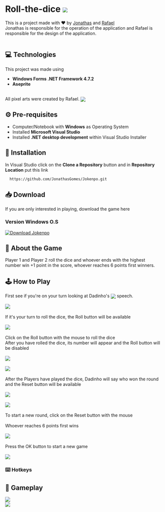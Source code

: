 # Roll-the-dice <img align="center" src="https://media.discordapp.net/attachments/956982508292046949/963939592556380221/dado_personagem.png"/></h1>

This is a project made with ❤️ by [Jonathas](https://github.com/JonathasGomes) and [Rafael](https://github.com/RafaelFigueiredo1)<br> 
Jonathas is responsible for the operation of the application and Rafael is responsible for the design of the application.<br><br>

## 💻 Technologies
This project was made using 
* **Windows Forms .NET Framework 4.7.2**
* **Aseprite** 

<br> All pixel arts were created by Rafael. <img align="center" src="https://media.discordapp.net/attachments/956982508292046949/968143866580574278/botao_ok.png">
## ⚙️ Pre-requisites
* Computer/Notebook with **Windows** as Operating System<br>
* Installed **Microsoft Visual Studio**<br>
* Installed  **.NET desktop development** within Visual Studio Installer

## 📂 Installation
In Visual Studio click on the **Clone a Repository** button and in **Repository Location** put this link
```github
  https://github.com/JonathasGomes/Jokenpo.git
```  
## 📥 Download
If you are only interested in playing, download the game here<br>
### Version Windows O.S
<!-- BEGIN LATEST DOWNLOAD BUTTON -->
[![Download Jokenpo](https://custom-icon-badges.herokuapp.com/badge/-Download-blue?style=for-the-badge&logo=download&logoColor=white "Download Roll-the-dice")](https://docs.google.com/uc?export=download&id=1vSVyi40LTjocp5myG-PPiFoLwkg0Tr9a)
<!-- END LATEST DOWNLOAD BUTTON -->
## 📜 About the Game
Player 1 and Player 2 roll the dice and whoever ends with the highest number win +1 point in the score, whoever reaches 6 points first winners.<br>
## 🕹 How to Play
First see if you're on your turn looking at Dadinho's <img align="center" src="https://media.discordapp.net/attachments/429694232606015488/969389963286294618/dado_personagem.png"> speech.
<br><br>
<img src="https://media.discordapp.net/attachments/956982508292046949/969229179285549106/p1_turn.png"><br><br>
If it's your turn to roll the dice, the Roll button will be available<br><br>
<img src="https://media.discordapp.net/attachments/956982508292046949/969230725742198804/roll_vermelho_.png"><br><br>
Click on the Roll button with the mouse to roll the dice<br>
After you have rolled the dice, its number will appear and the Roll button will be disabled
<br><br>
<img src="https://media.discordapp.net/attachments/956982508292046949/969233922426806333/unknown.png"><br><br>
<img src="https://media.discordapp.net/attachments/956982508292046949/969233425506635807/unknown.png"><br><br>
After the Players have played the dice, Dadinho will say who won the round and the Reset button will be available
<br><br>
<img src="https://media.discordapp.net/attachments/956982508292046949/969240443558723669/unknown.png"><br><br>
<img src="https://media.discordapp.net/attachments/956982508292046949/969241222243823657/unknown.png"><br><br>
To start a new round, click on the Reset button with the mouse<br><br>
Whoever reaches 6 points first wins<br><br>
<img src="https://media.discordapp.net/attachments/956982508292046949/969243374152474624/unknown.png"><br><br>
Press the OK button to start a new game<br><br>
<img align="center" src="https://media.discordapp.net/attachments/956982508292046949/968143866580574278/botao_ok.png"/>

### ⌨️ Hotkeys
## 👾 Gameplay
<img src="https://media.discordapp.net/attachments/956982508292046949/971064660906356766/Animacao2.gif"/><br>
<img src="https://media.discordapp.net/attachments/956982508292046949/971068853272600626/Winner1.gif"/>
